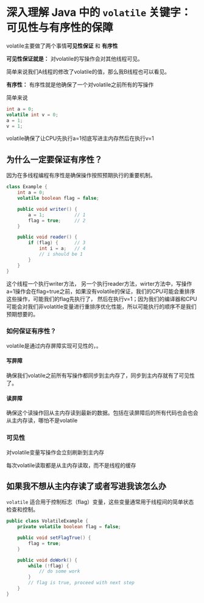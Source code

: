 # 深入理解 Java 中的 `volatile` 关键字：可见性与有序性的保障

volatile主要做了两个事情**可见性保证** 和 **有序性**

**可见性保证就是：** 对volatile的写操作会对其他线程可见。

简单来说我们A线程的修改了volatile的值，那么我B线程也可以看见。

**有序性：** 有序性就是他确保了一个对volatile之前所有的写操作

简单来说

~~~java
int a = 0;
volatile int v = 0;
a = 1;
v = 1;
~~~

volatile确保了让CPU先执行a=1彻底写进主内存然后在执行v=1

## 为什么一定要保证有序性？

因为在多线程编程有序性是确保操作按照预期执行的重要机制。

~~~java
class Example {
    int a = 0;
    volatile boolean flag = false;

    public void writer() {
        a = 1;           // 1
        flag = true;     // 2
    }

    public void reader() {
        if (flag) {      // 3
            int i = a;   // 4
            // i should be 1
        }
    }
}

~~~

这个线程一个执行writer方法， 另一个执行reader方法，wirter方法中，写操作a=1操作会在flag=true之前，如果没有volatile的保证，我们的CPU可能会重排序这些操作，可能我们的flag先执行了， 然后在执行v=1；因为我们的编译器和CPU可能会对我们非volatitle变量进行重排序优化性能，所以可能执行的顺序不是我们预期想要的。

### 如何保证有序性？

volatile是通过内存屏障实现可见性的，。

#### 写屏障

确保我们volatile之前所有写操作都同步到主内存了，同步到主内存就有了可见性了。

#### 读屏障

确保这个读操作回从主内存读到最新的数据。包括在读屏障后的所有代码也会也会从主内存读，哪怕不是volatile

### 可见性

对volatile变量写操作会立刻刷新到主内存

每次volatile读取都是从主内存读取，而不是线程的缓存



## 如果我不想从主内存读了或者写进我该怎么办

`volatile` 适合用于控制标志（flag）变量，这些变量通常用于线程间的简单状态检查和控制。

~~~java
public class VolatileExample {
    private volatile boolean flag = false;

    public void setFlagTrue() {
        flag = true;
    }

    public void doWork() {
        while (!flag) {
            // do some work
        }
        // flag is true, proceed with next step
    }
}
~~~

